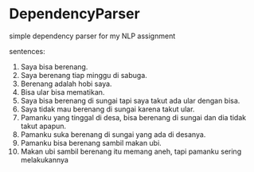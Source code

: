 DependencyParser
================

simple dependency parser for my NLP assignment

sentences:
1. Saya bisa berenang.
2. Saya berenang tiap minggu di sabuga.
3. Berenang adalah hobi saya.
4. Bisa ular bisa mematikan.
5. Saya bisa berenang di sungai tapi saya takut ada ular dengan bisa.
6. Saya tidak mau berenang di sungai karena takut ular.
7. Pamanku yang tinggal di desa, bisa berenang di sungai dan dia tidak takut apapun.
8. Pamanku suka berenang di sungai yang ada di desanya.
9. Pamanku bisa berenang sambil makan ubi.
10. Makan ubi sambil berenang itu memang aneh, tapi pamanku sering melakukannya
